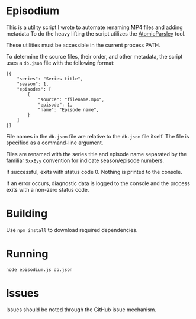 # Episodium

This is a utility script I wrote to automate renaming MP4 files and adding
metadata To do the heavy lifting the script utilizes the
[AtomicParsley](http://atomicparsley.sourceforge.net/) tool.

These utilities must be accessible in the current process PATH.

To determine the source files, their order, and other metadata, the script uses
a `db.json` file with the following format:

```
[{
	"series": "Series title",
	"season": 1,
	"episodes": [
		{
			"source": "filename.mp4",
			"episode": 1,
			"name": "Episode name",
		}
	]
}]
```

File names in the `db.json` file are relative to the `db.json` file itself. The
file is specified as a command-line argument.

Files are renamed with the series title and episode name separated by the
familiar `SxxEyy` convention for indicate season/episode numbers.

If successful, exits with status code 0. Nothing is printed to the console.

If an error occurs, diagnostic data is logged to the console and the process
exits with a non-zero status code.


# Building

Use `npm install` to download required dependencies.


# Running

`node episodium.js db.json`


# Issues

Issues should be noted through the GitHub issue mechanism.
